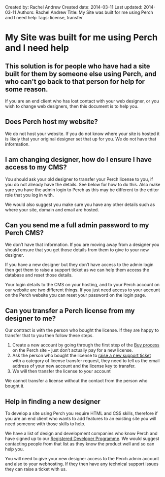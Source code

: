 Created by: Rachel Andrew
Created date: 2014-03-11
Last updated: 2014-03-11
Authors: Rachel Andrew
Title: My Site was built for me using Perch and I need help
Tags: license, transfer

# My Site was built for me using Perch and I need help

## This solution is for people who have had a site built for them by someone else using Perch, and who can't go back to that person for help for some reason.

If you are an end client who has lost contact with your web designer, or you wish to change web designers, then this document is to help you.

## Does Perch host my website?

We do not host your website. If you do not know where your site is hosted it is likely that your original designer set that up for you. We do not have that information.

## I am changing designer, how do I ensure I have access to my CMS?

You should ask your old designer to transfer your Perch license to you, if you do not already have the details. See below for how to do this. Also make sure you have the admin login to Perch as this may be different to the editor role that you log in with.

We would also suggest you make sure you have any other details such as where your site, domain and email are hosted.

## Can you send me a full admin password to my Perch CMS?

We don’t have that information. If you are moving away from a designer you should ensure that you get those details from them to give to your new designer.

If you have a new designer but they don’t have access to the admin login then get them to raise a support ticket as we can help them access the database and reset those details.

Your login details to the CMS on your hosting, and to your Perch account on our website are two different things. If you just need access to your account on the Perch website you can reset your password on the login page.

## Can you transfer a Perch license from my designer to me?

Our contract is with the person who bought the license. If they are happy to transfer that to you then follow these steps.

1. Create a new account by going through the first step of the [Buy process](https://grabaperch.com/buy) on the Perch site – just don’t actually pay for a new license.
2. Ask the person who bought the license to [raise a new support ticket](http://support.grabaperch.com/index.php?pg=request) with a category of license transfer request, they need to tell us the email address of your new account and the license key to transfer.
3. We will then transfer the license to your account

We cannot transfer a license without the contact from the person who bought it.

## Help in finding a new designer

To develop a site using Perch you require HTML and CSS skills, therefore if you are an end client who wants to add features to an existing site you will need someone with those skills to help.

We have a list of design and development companies who know Perch and have signed up to our [Registered Developer Programme](https://grabaperch.com/developers). We would suggest contacting people from that list as they know the product well and so can help you.

You will need to give your new designer access to the Perch admin account and also to your webhosting. If they then have any technical support issues they can raise a ticket with us.

